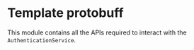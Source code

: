 # Template protobuff

This module contains all the APIs required to interact with the `AuthenticationService`.
